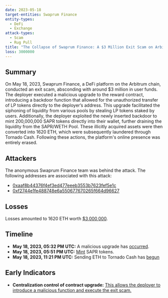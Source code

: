 ```yaml
---
date: 2023-05-18
target-entities: Swaprum Finance
entity-types:
  - DeFi
  - Exchange
attack-types:
  - Scam
  - Rug Pull
title: "The Collapse of Swaprum Finance: A $3 Million Exit Scam on Arbitrum Chain"
loss: 3000000
---
```


## Summary

On May 18, 2023, Swaprum Finance, a DeFi platform on the Arbitrum chain, conducted an exit scam, absconding with around $3 million in user funds. The deployer executed a malicious upgrade to the reward contract, introducing a backdoor function that allowed for the unauthorized transfer of LP tokens directly to the deployer’s address. This upgrade facilitated the siphoning of liquidity from various pools by stealing LP tokens staked by users. Additionally, the deployer exploited the newly inserted backdoor to mint 200,000,000 SAPR tokens directly into their wallet, further draining the liquidity from the SAPR/WETH Pool. These illicitly acquired assets were then converted into 1620 ETH, which were subsequently laundered through Tornado Cash. Following these actions, the platform's online presence was entirely erased.

## Attackers

The anonymous Swaprum Finance team was behind the attack. The following addresses are associated with this attack:

- [0xaaf8b44376f4ef3ed477eeeb3553b7623fef5e1c](https://arbiscan.io/address/0xaaf8b44376f4ef3ed477eeeb3553b7623fef5e1c)
- [0xf2744e1fe488748e6a550677670265f664d96627](https://arbiscan.io/address/0xf2744e1fe488748e6a550677670265f664d96627)

## Losses

Losses amounted to 1620 ETH worth [$3,000,000](https://cointelegraph.com/news/alleged-swaprum-rug-pull-swipes-three-million-in-customer-funds).

## Timeline

- **May 18, 2023, 05:32 PM UTC:** A malicious upgrade has [occurred](https://arbiscan.io/tx/0x11a84164726c57dd7c3c0f610ed65cfa5f062009b3d51bcacc31e52c50908a9c).
- **May 18, 2023, 05:51 PM UTC:** [Mint](https://arbiscan.io/tx/0x821b2e98bb5ab19b6b35e5abaceca3d263a17b07039bc169823d7cf27460168e) SAPR tokens.
- **May 18, 2023, 11:21 PM UTC:** Sending ETH to Tornado Cash has [begun](https://etherscan.io/tx/0x63a85e7ae322256a17ba8a5da966124c7f869fb8188b972f40812a94b3b7cc04)

## Early Indicators

- **Centralization control of contract upgrade:** [This allows the deployer to introduce a malicious function and execute the exit scam.](https://skynet.certik.com/projects/swaprum)
